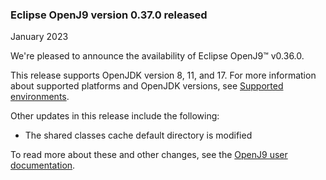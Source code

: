 <!--
Copyright (c) 2017, 2022 IBM Corp. and others

This program and the accompanying materials are made available under
the terms of the Eclipse Public License 2.0 which accompanies this
distribution and is available at https://www.eclipse.org/legal/epl-2.0/
or the Apache License, Version 2.0 which accompanies this distribution and
is available at https://www.apache.org/licenses/LICENSE-2.0.

This Source Code may also be made available under the following
Secondary Licenses when the conditions for such availability set
forth in the Eclipse Public License, v. 2.0 are satisfied: GNU
General Public License, version 2 with the GNU Classpath
Exception [1] and GNU General Public License, version 2 with the
OpenJDK Assembly Exception [2].

[1] https://www.gnu.org/software/classpath/license.html
[2] http://openjdk.java.net/legal/assembly-exception.html

SPDX-License-Identifier: EPL-2.0 OR Apache-2.0 OR GPL-2.0 WITH Classpath-exception-2.0 OR LicenseRef-GPL-2.0 WITH Assembly-exception

The project website pages cannot be redistributed
-->

### Eclipse OpenJ9 version 0.37.0 released

January 2023

We're pleased to announce the availability of Eclipse OpenJ9&trade; v0.36.0.

This release supports OpenJDK version 8, 11, and 17. For more information about supported platforms and OpenJDK versions,
see [Supported environments](https://www.eclipse.org/openj9/docs/openj9_support/).

Other updates in this release include the following:

- The shared classes cache default directory is modified

To read more about these and other changes, see the [OpenJ9 user documentation](https://www.eclipse.org/openj9/docs/openj9_releases/).
